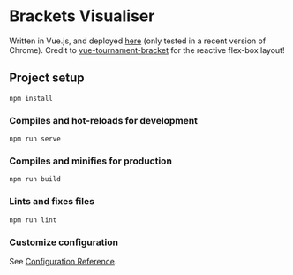 # Brackets Visualiser

Written in Vue.js, and deployed [here](https://alzab.github.io/AI-2022-Tournament/) (only tested in a recent version of Chrome). Credit to [vue-tournament-bracket](https://github.com/kamilwylegala/vue-tournament-bracket) for the reactive flex-box layout!

## Project setup
```
npm install
```

### Compiles and hot-reloads for development
```
npm run serve
```

### Compiles and minifies for production
```
npm run build
```

### Lints and fixes files
```
npm run lint
```

### Customize configuration
See [Configuration Reference](https://cli.vuejs.org/config/).
